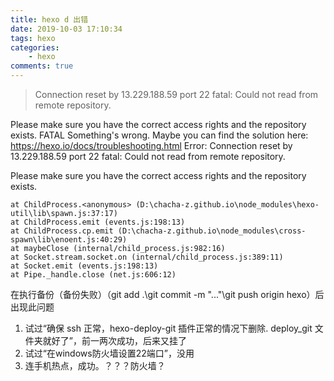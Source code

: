 ```yaml
---
title: hexo d 出错
date: 2019-10-03 17:10:34
tags: hexo 
categories:  
    - hexo 
comments: true
---
```


> Connection reset by 13.229.188.59 port 22
fatal: Could not read from remote repository.

Please make sure you have the correct access rights
and the repository exists.
FATAL Something's wrong. Maybe you can find the solution here: https://hexo.io/docs/troubleshooting.html
Error: Connection reset by 13.229.188.59 port 22
fatal: Could not read from remote repository.

Please make sure you have the correct access rights
and the repository exists.

    at ChildProcess.<anonymous> (D:\chacha-z.github.io\node_modules\hexo-util\lib\spawn.js:37:17)
    at ChildProcess.emit (events.js:198:13)
    at ChildProcess.cp.emit (D:\chacha-z.github.io\node_modules\cross-spawn\lib\enoent.js:40:29)
    at maybeClose (internal/child_process.js:982:16)
    at Socket.stream.socket.on (internal/child_process.js:389:11)
    at Socket.emit (events.js:198:13)
    at Pipe._handle.close (net.js:606:12)


<!--more-->

在执行备份（备份失败）（git add .\git commit -m "..."\git push origin hexo）后出现此问题

1. 试过“确保 ssh 正常，hexo-deploy-git 插件正常的情况下删除. deploy_git 文件夹就好了”，前一两次成功，后来又挂了
2. 试过“在windows防火墙设置22端口”，没用
3. 连手机热点，成功。？？？防火墙？